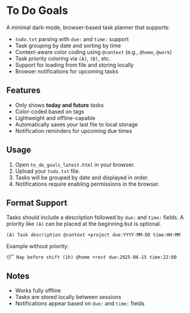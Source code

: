 # To Do Goals

A minimal dark-mode, browser-based task planner that supports:

- `todo.txt` parsing with `due:` and `time:` support
- Task grouping by date and sorting by time
- Context-aware color coding using `@context` (e.g., `@home`, `@work`)
- Task priority coloring via `(A)`, `(B)`, etc.
- Support for loading from file and storing locally
- Browser notifications for upcoming tasks

## Features
- Only shows **today and future** tasks
- Color-coded based on tags
- Lightweight and offline-capable
- Automatically saves your last file to local storage
- Notification reminders for upcoming due times

## Usage
1. Open `to_do_goals_latest.html` in your browser.
2. Upload your `todo.txt` file.
3. Tasks will be grouped by date and displayed in order.
4. Notifications require enabling permissions in the browser.

## Format Support
Tasks should include a description followed by `due:` and `time:` fields. A
priority like `(A)` can be placed at the beginning but is optional.

```
(A) Task description @context +project due:YYYY-MM-DD time:HH:MM
```

Example without priority:
```
😴 Nap before shift (1h) @home +rest due:2025-06-15 time:22:00
```

## Notes
- Works fully offline
- Tasks are stored locally between sessions
- Notifications appear based on `due:` and `time:` fields